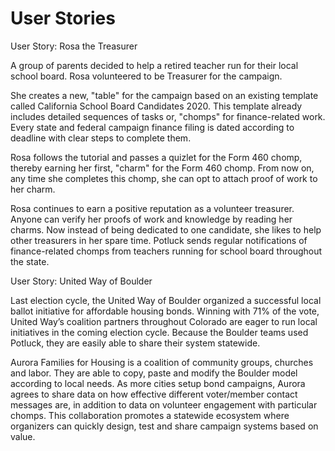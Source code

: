 # User Stories

User Story: Rosa the Treasurer

A group of parents decided to help a retired teacher run for their local school board. Rosa volunteered to be Treasurer for the campaign.

She creates a new, "table" for the campaign based on an existing template called California School Board Candidates 2020. This template already includes detailed sequences of tasks or, "chomps" for finance-related work. Every state and federal campaign finance filing is dated according to deadline with clear steps to complete them.

Rosa follows the tutorial and passes a quizlet for the Form 460 chomp, thereby earning her first, "charm" for the Form 460 chomp. From now on, any time she completes this chomp, she can opt to attach proof of work to her charm.

Rosa continues to earn a positive reputation as a volunteer treasurer. Anyone can verify her proofs of work and knowledge by reading her charms. Now instead of being dedicated to one candidate, she likes to help other treasurers in her spare time. Potluck sends regular notifications of finance-related chomps from teachers running for school board throughout the state.

User Story: United Way of Boulder

Last election cycle, the United Way of Boulder organized a successful local ballot initiative for affordable housing bonds. Winning with 71% of the vote, United Way’s coalition partners throughout Colorado are eager to run local initiatives in the coming election cycle. Because the Boulder teams used Potluck, they are easily able to share their system statewide.

Aurora Families for Housing is a coalition of community groups, churches and labor. They are able to copy, paste and modify the Boulder model according to local needs. As more cities setup bond campaigns, Aurora agrees to share data on how effective different voter/member contact messages are, in addition to data on volunteer engagement with particular chomps. This collaboration promotes a statewide ecosystem where organizers can quickly design, test and share campaign systems based on value.

